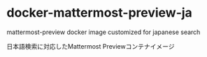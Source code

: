 # docker-mattermost-preview-ja
mattermost-preview docker image customized for japanese search

日本語検索に対応したMattermost Previewコンテナイメージ
